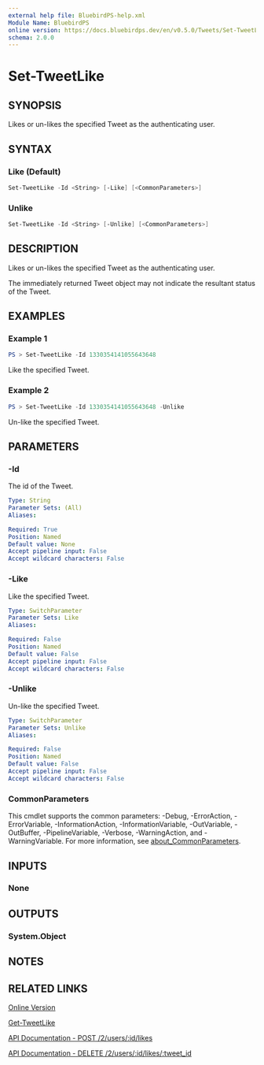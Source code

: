 ```yaml
---
external help file: BluebirdPS-help.xml
Module Name: BluebirdPS
online version: https://docs.bluebirdps.dev/en/v0.5.0/Tweets/Set-TweetLike
schema: 2.0.0
---
```


# Set-TweetLike

## SYNOPSIS

Likes or un-likes the specified Tweet as the authenticating user.

## SYNTAX

### Like (Default)

```powershell
Set-TweetLike -Id <String> [-Like] [<CommonParameters>]
```

### Unlike

```powershell
Set-TweetLike -Id <String> [-Unlike] [<CommonParameters>]
```

## DESCRIPTION

Likes or un-likes the specified Tweet as the authenticating user.

The immediately returned Tweet object may not indicate the resultant status of the Tweet.

## EXAMPLES

### Example 1

```powershell
PS > Set-TweetLike -Id 1330354141055643648
```

Like the specified Tweet.

### Example 2

```powershell
PS > Set-TweetLike -Id 1330354141055643648 -Unlike
```

Un-like the specified Tweet.

## PARAMETERS

### -Id

The id of the Tweet.

```yaml
Type: String
Parameter Sets: (All)
Aliases:

Required: True
Position: Named
Default value: None
Accept pipeline input: False
Accept wildcard characters: False
```

### -Like

Like the specified Tweet.

```yaml
Type: SwitchParameter
Parameter Sets: Like
Aliases:

Required: False
Position: Named
Default value: False
Accept pipeline input: False
Accept wildcard characters: False
```

### -Unlike

Un-like the specified Tweet.

```yaml
Type: SwitchParameter
Parameter Sets: Unlike
Aliases:

Required: False
Position: Named
Default value: False
Accept pipeline input: False
Accept wildcard characters: False
```

### CommonParameters

This cmdlet supports the common parameters: -Debug, -ErrorAction, -ErrorVariable, -InformationAction, -InformationVariable, -OutVariable, -OutBuffer, -PipelineVariable, -Verbose, -WarningAction, and -WarningVariable. For more information, see [about_CommonParameters](http://go.microsoft.com/fwlink/?LinkID=113216).

## INPUTS

### None

## OUTPUTS

### System.Object

## NOTES

## RELATED LINKS

[Online Version](https://docs.bluebirdps.dev/en/v0.5.0/Tweets/Set-TweetLike)

[Get-TweetLike](https://docs.bluebirdps.dev/en/v0.5.0/Tweets/Get-TweetLike)

[API Documentation - POST /2/users/:id/likes](https://developer.twitter.com/en/docs/twitter-api/tweets/likes/api-reference/post-users-id-likes)

[API Documentation - DELETE /2/users/:id/likes/:tweet_id](https://developer.twitter.com/en/docs/twitter-api/tweets/likes/api-reference/delete-users-id-likes-tweet_id)
